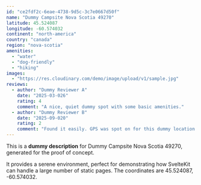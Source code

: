 ```yaml
---
id: "ce2fdf2c-6eae-4738-9d5c-3c7e0667d50f"
name: "Dummy Campsite Nova Scotia 49270"
latitude: 45.524087
longitude: -60.574032
continent: "north-america"
country: "canada"
region: "nova-scotia"
amenities:
  - "water"
  - "dog-friendly"
  - "hiking"
images:
  - "https://res.cloudinary.com/demo/image/upload/v1/sample.jpg"
reviews:
  - author: "Dummy Reviewer A"
    date: "2025-03-026"
    rating: 4
    comment: "A nice, quiet dummy spot with some basic amenities."
  - author: "Dummy Reviewer B"
    date: "2025-09-020"
    rating: 2
    comment: "Found it easily. GPS was spot on for this dummy location."
---
```


This is a **dummy description** for Dummy Campsite Nova Scotia 49270, generated for the proof of concept.

It provides a serene environment, perfect for demonstrating how SvelteKit can handle a large number of static pages. The coordinates are 45.524087, -60.574032.
